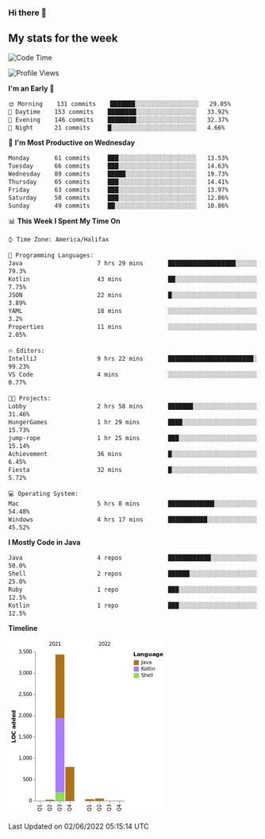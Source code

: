 ### Hi there 👋

## My stats for the week
<!--START_SECTION:waka-->
![Code Time](http://img.shields.io/badge/Code%20Time-232%20hrs%2016%20mins-blue)

![Profile Views](http://img.shields.io/badge/Profile%20Views-0-blue)

**I'm an Early 🐤** 

```text
🌞 Morning    131 commits    ███████░░░░░░░░░░░░░░░░░░   29.05% 
🌆 Daytime    153 commits    ████████░░░░░░░░░░░░░░░░░   33.92% 
🌃 Evening    146 commits    ████████░░░░░░░░░░░░░░░░░   32.37% 
🌙 Night      21 commits     █░░░░░░░░░░░░░░░░░░░░░░░░   4.66%

```
📅 **I'm Most Productive on Wednesday** 

```text
Monday       61 commits     ███░░░░░░░░░░░░░░░░░░░░░░   13.53% 
Tuesday      66 commits     ███░░░░░░░░░░░░░░░░░░░░░░   14.63% 
Wednesday    89 commits     █████░░░░░░░░░░░░░░░░░░░░   19.73% 
Thursday     65 commits     ███░░░░░░░░░░░░░░░░░░░░░░   14.41% 
Friday       63 commits     ███░░░░░░░░░░░░░░░░░░░░░░   13.97% 
Saturday     58 commits     ███░░░░░░░░░░░░░░░░░░░░░░   12.86% 
Sunday       49 commits     ██░░░░░░░░░░░░░░░░░░░░░░░   10.86%

```


📊 **This Week I Spent My Time On** 

```text
⌚︎ Time Zone: America/Halifax

💬 Programming Languages: 
Java                     7 hrs 29 mins       ███████████████████░░░░░░   79.3% 
Kotlin                   43 mins             ██░░░░░░░░░░░░░░░░░░░░░░░   7.75% 
JSON                     22 mins             █░░░░░░░░░░░░░░░░░░░░░░░░   3.89% 
YAML                     18 mins             ░░░░░░░░░░░░░░░░░░░░░░░░░   3.2% 
Properties               11 mins             ░░░░░░░░░░░░░░░░░░░░░░░░░   2.05%

🔥 Editors: 
IntelliJ                 9 hrs 22 mins       ████████████████████████░   99.23% 
VS Code                  4 mins              ░░░░░░░░░░░░░░░░░░░░░░░░░   0.77%

🐱‍💻 Projects: 
Lobby                    2 hrs 58 mins       ███████░░░░░░░░░░░░░░░░░░   31.46% 
HungerGames              1 hr 29 mins        ████░░░░░░░░░░░░░░░░░░░░░   15.73% 
jump-rope                1 hr 25 mins        ███░░░░░░░░░░░░░░░░░░░░░░   15.14% 
Achievement              36 mins             █░░░░░░░░░░░░░░░░░░░░░░░░   6.45% 
Fiesta                   32 mins             █░░░░░░░░░░░░░░░░░░░░░░░░   5.72%

💻 Operating System: 
Mac                      5 hrs 8 mins        █████████████░░░░░░░░░░░░   54.48% 
Windows                  4 hrs 17 mins       ███████████░░░░░░░░░░░░░░   45.52%

```

**I Mostly Code in Java** 

```text
Java                     4 repos             ████████████░░░░░░░░░░░░░   50.0% 
Shell                    2 repos             ██████░░░░░░░░░░░░░░░░░░░   25.0% 
Ruby                     1 repo              ███░░░░░░░░░░░░░░░░░░░░░░   12.5% 
Kotlin                   1 repo              ███░░░░░░░░░░░░░░░░░░░░░░   12.5%

```


**Timeline**

![Chart not found](https://raw.githubusercontent.com/lyndseyy/lyndseyy/main/charts/bar_graph.png) 


 Last Updated on 02/06/2022 05:15:14 UTC
<!--END_SECTION:waka-->